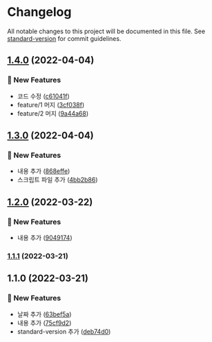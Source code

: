 # Changelog

All notable changes to this project will be documented in this file. See [standard-version](https://github.com/conventional-changelog/standard-version) for commit guidelines.

## [1.4.0](https://github.com/GangbacOl/git-playground/compare/v1.3.0...v1.4.0) (2022-04-04)


### :rocket: New Features

* 코드 수정 ([c61041f](https://github.com/GangbacOl/git-playground/commit/c61041f6717a6f4af4ca4b9384ccbeb67dfb089f))
* feature/1 머지 ([3cf038f](https://github.com/GangbacOl/git-playground/commit/3cf038f9175a1a23b3745cc246558ef895e2c3a8))
* feature/2 머지 ([9a44a68](https://github.com/GangbacOl/git-playground/commit/9a44a6872762377206e8af5b0adced6ee3e59618))

## [1.3.0](https://github.com/GangbacOl/git-playground/compare/v1.2.0...v1.3.0) (2022-04-04)


### :rocket: New Features

* 내용 추가 ([868effe](https://github.com/GangbacOl/git-playground/commit/868effe1b7f41c0379e7e03daa0873fdef576a18))
* 스크립트 파일 추가 ([4bb2b86](https://github.com/GangbacOl/git-playground/commit/4bb2b86e1fe40c1843b0c44957525fa31d950fb4))

## [1.2.0](https://github.com/GangbacOl/git-playground/compare/v1.1.1...v1.2.0) (2022-03-22)


### :rocket: New Features

* 내용 추가 ([9049174](https://github.com/GangbacOl/git-playground/commit/9049174279c05bd35a411c07a1422094774bf4b4))

### [1.1.1](https://github.com/GangbacOl/git-playground/compare/v1.1.0...v1.1.1) (2022-03-21)

## 1.1.0 (2022-03-21)


### :rocket: New Features

* 날짜 추가 ([63bef5a](https://github.com/GangbacOl/git-playground/commit/63bef5a8cf3cabe909127d9bd5363fae888034ae))
* 내용 추가 ([75cf9d2](https://github.com/GangbacOl/git-playground/commit/75cf9d2da8a05623644aae3e11a0b14600829e5c))
* standard-version 추가 ([deb74d0](https://github.com/GangbacOl/git-playground/commit/deb74d06352faf3b285e92b59296d96c35e6b33b))
